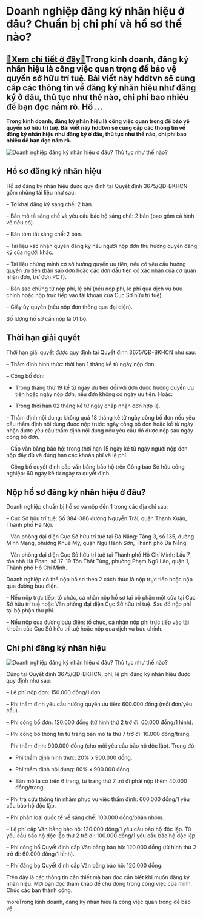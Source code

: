 Doanh nghiệp đăng ký nhãn hiệu ở đâu? Chuẩn bị chi phí và hồ sơ thế nào?
========================================================================

[:gift:Xem chi tiết ở đây:gift:](https://hddtvn.com/doanh-nghiep-dang-ky-nhan-hieu-o-dau-chuan-bi-chi-phi-va-ho-so-the-nao/)Trong kinh doanh, đăng ký nhãn hiệu là công việc quan trọng để bảo vệ quyền sở hữu trí tuệ. Bài viết này hddtvn sẽ cung cấp các thông tin về đăng ký nhãn hiệu như đăng ký ở đâu, thủ tục như thế nào, chi phí bao nhiêu để bạn đọc nắm rõ. Hồ …
------------------------------------------------------------------------------------------------------------------------------------------------------------------------------------------------------------------------------------------------

**Trong kinh doanh, đăng ký nhãn hiệu là công việc quan trọng để bảo vệ quyền sở hữu trí tuệ. Bài viết này hddtvn sẽ cung cấp các thông tin về đăng ký nhãn hiệu như đăng ký ở đâu, thủ tục như thế nào, chi phí bao nhiêu để bạn đọc nắm rõ.**


![Doanh nghiệp đăng ký nhãn hiệu ở đâu? Thủ tục như thế nào?](https://hddtvn.com/wp-content/uploads/2021/01/dang-ky-nhan-hieu-hang-hoa_0808133348.jpg "Doanh nghiệp đăng ký nhãn hiệu ở đâu? Thủ tục như thế nào?")


Hồ sơ đăng ký nhãn hiệu
-----------------------


Hồ sơ đăng ký nhãn hiệu được quy định tại Quyết định 3675/QĐ-BKHCN gồm những tài liệu như sau:


– Tờ khai đăng ký sáng chế: 2 bản.


– Bản mô tả sáng chế và yêu cầu bảo hộ sáng chế: 2 bản (bao gồm cả hình vẽ nếu có).


– Bản tóm tắt sáng chế: 2 bản.


– Tài liệu xác nhận quyền đăng ký nếu người nộp đơn thụ hưởng quyền đăng ký của người khác.


– Tài liệu chứng minh cơ sở hưởng quyền ưu tiên, nếu có yêu cầu hưởng quyền ưu tiên (bản sao đơn hoặc các đơn đầu tiên có xác nhận của cơ quan nhận đơn, trừ đơn PCT).


– Bản sao chứng từ nộp phí, lệ phí (nếu nộp phí, lệ phí qua dịch vụ bưu chính hoặc nộp trực tiếp vào tài khoản của Cục Sở hữu trí tuệ).


– Giấy ủy quyền (nếu nộp đơn thông qua đại diện).


Số lượng hồ sơ cần nộp là 01 bộ.


Thời hạn giải quyết
-------------------


Thời hạn giải quyết được quy định tại Quyết định 3675/QĐ-BKHCN như sau:


– Thẩm định hình thức: thời hạn 1 tháng kể từ ngày nộp đơn.


– Công bố đơn:




* Trong tháng thứ 19 kể từ ngày ưu tiên đối với đơn được hưởng quyền ưu tiên hoặc ngày nộp đơn, nếu đơn không có ngày ưu tiên. Hoặc:

* Trong thời hạn 02 tháng kể từ ngày chấp nhận đơn hợp lệ.



– Thẩm định nội dung: không quá 18 tháng kể từ ngày công bố đơn nếu yêu cầu thẩm định nội dung được nộp trước ngày công bố đơn hoặc kể từ ngày nhận được yêu cầu thẩm định nội dung nếu yêu cầu đó được nộp sau ngày công bố đơn.


– Cấp văn bằng bảo hộ: trong thời hạn 15 ngày kể từ ngày người nộp đơn nộp đầy đủ và đúng hạn các khoản phí và lệ phí.


– Công bố quyết định cấp văn bằng bảo hộ trên Công báo Sở hữu công nghiệp: 60 ngày kể từ ngày ra quyết định.


**Nộp hồ sơ đăng ký nhãn hiệu ở đâu?**
--------------------------------------


Doanh nghiệp chuẩn bị hồ sơ và nộp đến 1 trong các địa chỉ sau:


– Cục Sở hữu trí tuệ: Số 384-386 đường Nguyễn Trãi, quận Thanh Xuân, Thành phố Hà Nội.


– Văn phòng đại diện Cục Sở hữu trí tuệ tại Đà Nẵng: Tầng 3, số 135, đường Minh Mạng, phường Khuê Mỹ, quận Ngũ Hành Sơn, Thành phố Đà Nẵng.


– Văn phòng đại diện Cục Sở hữu trí tuệ tại Thành phố Hồ Chí Minh: Lầu 7, tòa nhà Hà Phan, số 17-19 Tôn Thất Tùng, phường Phạm Ngũ Lão, quận 1, Thành phố Hồ Chí Minh.


Doanh nghiệp có thể nộp hồ sơ theo 2 cách thức là nộp trực tiếp hoặc nộp qua đường bưu điện.


– Nếu nộp trực tiếp: tổ chức, cá nhân nộp hồ sơ tại bộ phận một cửa tại Cục Sở hữu trí tuệ hoặc Văn phòng đại diện Cục Sở hữu trí tuệ. Sau đó nộp phí tại bộ phận thu phí.


– Nếu nộp qua đường bưu điện: tổ chức, cá nhân nộp phí trực tiếp vào tài khoản của Cục Sở hữu trí tuệ hoặc nộp qua dịch vụ bưu chính.


Chi phí đăng ký nhãn hiệu
-------------------------


![Doanh nghiệp đăng ký nhãn hiệu ở đâu? Thủ tục như thế nào?](https://hddtvn.com/wp-content/uploads/2021/01/Thuonghieu-ID1277_1362196179.jpg "Doanh nghiệp đăng ký nhãn hiệu ở đâu? Thủ tục như thế nào?")


Cũng tại Quyết định 3675/QĐ-BKHCN, phí, lệ phí đăng ký nhãn hiệu được quy định như sau:


– Lệ phí nộp đơn: 150.000 đồng/1 đơn.


– Phí thẩm định yêu cầu hưởng quyền ưu tiên: 600.000 đồng (mỗi đơn/yêu cầu).


– Phí công bố đơn: 120.000 đồng (từ hình thứ 2 trở đi: 60.000 đồng/1 hình).


– Phí công bố thông tin từ trang bản mô tả thứ 7 trở đi: 10.000 đồng/trang.


– Phí thẩm định: 900.000 đồng (cho mỗi yêu cầu bảo hộ độc lập). Trong đó:




* Phí thẩm định hình thức: 20% x 900.000 đồng.

* Phí thẩm định nội dung: 80% x 900.000 đồng.

* Bản mô tả có trên 6 trang, từ trang thứ 7 trở đi phải nộp thêm 40.000 đồng/trang



– Phí tra cứu thông tin nhằm phục vụ việc thẩm định: 600.000 đồng/1 yêu cầu bảo hộ độc lập.


– Phí phân loại quốc tế về sáng chế: 100.000 đồng/phân nhóm.


– Lệ phí cấp Văn bằng bảo hộ: 120.000 đồng/1 yêu cầu bảo hộ độc lập. Từ yêu cầu bảo hộ độc lập thứ 2 trở đi: 100.000 đồng/1 yêu cầu bảo hộ độc lập.


– Phí công bố Quyết định cấp Văn bằng bảo hộ: 120.000 đồng (từ hình thứ 2 trở đi: 60.000 đồng/1 hình).


– Phí đăng bạ Quyết định cấp Văn bằng bảo hộ: 120.000 đồng.


Trên đây là các thông tin cần thiết mà bạn đọc cần biết khi muốn đăng ký nhãn hiệu. Mời bạn đọc tham khảo để chủ động trong công việc của mình. Chúc các bạn thành công.


moreTrong kinh doanh, đăng ký nhãn hiệu là công việc quan trọng để bảo vệ…

